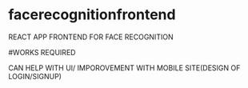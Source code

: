 # facerecognitionfrontend
REACT APP FRONTEND FOR FACE RECOGNITION


#WORKS REQUIRED

CAN HELP WITH UI/ IMPOROVEMENT WITH MOBILE SITE(DESIGN OF LOGIN/SIGNUP)
